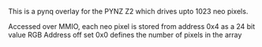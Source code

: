 This is a pynq overlay for the PYNZ Z2 which drives upto 1023 neo pixels. 

Accessed over MMIO, each neo pixel is stored from address 0x4 as a 24 bit value RGB
Address off set 0x0 defines the number of pixels in the array 